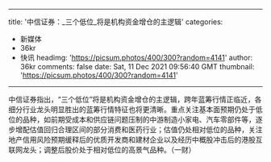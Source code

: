 
---
title: '中信证券：_三个低位_将是机构资金增仓的主逻辑'
categories: 
 - 新媒体
 - 36kr
 - 快讯
headimg: 'https://picsum.photos/400/300?random=4141'
author: 36kr
comments: false
date: Sat, 11 Dec 2021 09:56:40 GMT
thumbnail: 'https://picsum.photos/400/300?random=4141'
---

<div>   
中信证券指出，“三个低位”将是机构资金增仓的主逻辑，跨年蓝筹行情正临近，各细分行业龙头明显胜出的蓝筹行情特征也将更清晰。重点关注基本面预期仍处于低位的品种，如前期受成本和供应链问题压制的中游制造小家电、汽车零部件等，逐步增配估值回归合理区间的部分消费和医药行业；估值仍处相对低位的品种，关注地产信用风险预期缓释后的优质开发商和建材企业以及经历中概股冲击后的港股互联网龙头；调整后股价处于相对低位的高景气品种。（一财）  
</div>
            